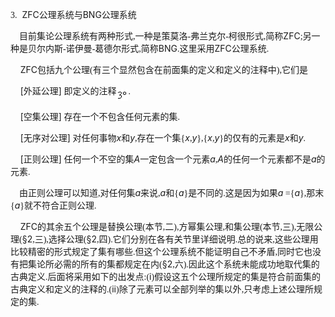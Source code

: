 <div class=Section1>
<p class=MsoNormal><span lang=EN-US style='font-family:宋体_GB2312'>3.</span><span
lang=EN-US>&nbsp; ZFC</span><span lang=ZH-CN style='font-family:宋体_GB2312'>公理系统与</span><span
lang=EN-US>BNG</span><span lang=ZH-CN style='font-family:宋体_GB2312'>公理系统</span></p>
<p class=MsoNormal><span lang=EN-US style='font-family:宋体_GB2312'>&nbsp;&nbsp;&nbsp;
</span><span lang=ZH-CN style='font-family:宋体_GB2312'>目前集论公理系统有两种形式</span><span
lang=EN-US style='font-family:宋体_GB2312'>,</span><span lang=ZH-CN
style='font-family:宋体_GB2312'>一种是策莫洛</span><span lang=EN-US style='font-family:
宋体_GB2312'>-</span><span lang=ZH-CN style='font-family:宋体_GB2312'>弗兰克尔</span><span
lang=EN-US style='font-family:宋体_GB2312'>-</span><span lang=ZH-CN
style='font-family:宋体_GB2312'>柯很形式</span><span lang=EN-US style='font-family:
宋体_GB2312'>,</span><span lang=ZH-CN style='font-family:宋体_GB2312'>简称</span><span
lang=EN-US>ZFC</span><span lang=EN-US style='font-family:宋体_GB2312'>;</span><span
lang=ZH-CN style='font-family:宋体_GB2312'>另一种是贝尔内斯</span><span lang=EN-US
style='font-family:宋体_GB2312'>-</span><span lang=ZH-CN style='font-family:宋体_GB2312'>诺伊曼</span><span
lang=EN-US style='font-family:宋体_GB2312'>-</span><span lang=ZH-CN
style='font-family:宋体_GB2312'>葛德尔形式</span><span lang=EN-US style='font-family:
宋体_GB2312'>,</span><span lang=ZH-CN style='font-family:宋体_GB2312'>简称</span><span
lang=EN-US>BNG</span><span lang=EN-US style='font-family:宋体_GB2312'>.</span><span
lang=ZH-CN style='font-family:宋体_GB2312'>这里采用</span><span lang=EN-US>ZFC</span><span
lang=ZH-CN style='font-family:宋体_GB2312'>公理系统</span><span lang=EN-US
style='font-family:宋体_GB2312'>.</span></p>
<p class=MsoNormal><span lang=EN-US>&nbsp;&nbsp;&nbsp; ZFC</span><span
lang=ZH-CN style='font-family:宋体_GB2312'>包括九个公理</span><span lang=EN-US
style='font-family:宋体_GB2312'>(</span><span lang=ZH-CN style='font-family:宋体_GB2312'>有三个显然包含在前面集的定义和定义的注释中</span><span
lang=EN-US style='font-family:宋体_GB2312'>),</span><span lang=ZH-CN
style='font-family:宋体_GB2312'>它们是</span></p>
<p class=MsoNormal><span lang=EN-US>&nbsp;&nbsp;&nbsp; [</span><span
lang=ZH-CN style='font-family:宋体_GB2312'>外延公理</span><span lang=EN-US>]</span><span
lang=EN-US style='font-family:宋体_GB2312'> </span><span lang=ZH-CN
style='font-family:宋体_GB2312'>即定义的注释</span><sub><span lang=EN-US
style='font-family:宋体_GB2312'><img width=19 height=19
src="res/17e9d95da129bdd93c34fb6cc6aaaa52_5961_files/image002.gif" u1:shapes="_x0000_i1025"
align=absmiddle></span></sub><span lang=EN-US style='font-family:宋体_GB2312'>.</span></p>
<p class=MsoNormal><span lang=EN-US>&nbsp;&nbsp;&nbsp; [</span><span
lang=ZH-CN style='font-family:宋体_GB2312'>空集公理</span><span lang=EN-US>]</span><span
lang=EN-US style='font-family:宋体_GB2312'> </span><span lang=ZH-CN
style='font-family:宋体_GB2312'>存在一个不包含任何元素的集</span><span lang=EN-US
style='font-family:宋体_GB2312'>.</span></p>
<p class=MsoNormal><span lang=EN-US>&nbsp;&nbsp;&nbsp; [</span><span
lang=ZH-CN style='font-family:宋体_GB2312'>无序对公理</span><span lang=EN-US>]</span><span
lang=EN-US style='font-family:宋体_GB2312'> </span><span lang=ZH-CN
style='font-family:宋体_GB2312'>对任何事物</span><i><span lang=EN-US>x</span></i><span
lang=ZH-CN style='font-family:宋体_GB2312'>和</span><i><span lang=EN-US>y</span></i><span
lang=EN-US style='font-family:宋体_GB2312'>,</span><span lang=ZH-CN
style='font-family:宋体_GB2312'>存在一个集</span><span lang=EN-US style='font-family:
宋体_GB2312'>{</span><i><span lang=EN-US>x</span></i><span lang=EN-US
style='font-family:宋体_GB2312'>,</span><i><span lang=EN-US>y</span></i><span
lang=EN-US style='font-family:宋体_GB2312'>},{</span><i><span lang=EN-US>x</span></i><span
lang=EN-US style='font-family:宋体_GB2312'>,</span><i><span lang=EN-US>y</span></i><span
lang=EN-US style='font-family:宋体_GB2312'>}</span><span lang=ZH-CN
style='font-family:宋体_GB2312'>的仅有的元素是</span><i><span lang=EN-US>x</span></i><span
lang=ZH-CN style='font-family:宋体_GB2312'>和</span><i><span lang=EN-US>y</span></i><span
lang=EN-US style='font-family:宋体_GB2312'>.</span></p>
<p class=MsoNormal><span lang=EN-US>&nbsp;&nbsp;&nbsp; [</span><span
lang=ZH-CN style='font-family:宋体_GB2312'>正则公理</span><span lang=EN-US>]</span><span
lang=EN-US style='font-family:宋体_GB2312'> </span><span lang=ZH-CN
style='font-family:宋体_GB2312'>任何一个不空的集</span><i><span lang=EN-US>A</span></i><span
lang=ZH-CN style='font-family:宋体_GB2312'>一定包含一个元素</span><i><span lang=EN-US>a</span></i><span
lang=EN-US style='font-family:宋体_GB2312'>,</span><i><span lang=EN-US>A</span></i><span
lang=ZH-CN style='font-family:宋体_GB2312'>的任何一个元素都不是</span><i><span lang=EN-US>a</span></i><span
lang=ZH-CN style='font-family:宋体_GB2312'>的元素</span><span lang=EN-US
style='font-family:宋体_GB2312'>.</span></p>
<p class=MsoNormal><span lang=EN-US style='font-family:宋体_GB2312'>&nbsp;&nbsp;&nbsp;
</span><span lang=ZH-CN style='font-family:宋体_GB2312'>由正则公理可以知道</span><span
lang=EN-US style='font-family:宋体_GB2312'>,</span><span lang=ZH-CN
style='font-family:宋体_GB2312'>对任何集</span><i><span lang=EN-US>a</span></i><span
lang=ZH-CN style='font-family:宋体_GB2312'>来说</span><span lang=EN-US
style='font-family:宋体_GB2312'>,</span><i><span lang=EN-US>a</span></i><span
lang=ZH-CN style='font-family:宋体_GB2312'>和</span><span lang=EN-US
style='font-family:宋体_GB2312'>{</span><i><span lang=EN-US>a</span></i><span
lang=EN-US style='font-family:宋体_GB2312'>}</span><span lang=ZH-CN
style='font-family:宋体_GB2312'>是不同的</span><span lang=EN-US style='font-family:
宋体_GB2312'>.</span><span lang=ZH-CN style='font-family:宋体_GB2312'>这是因为如果</span><i><span
lang=EN-US>a</span></i><span lang=EN-US style='font-family:宋体_GB2312'> ={</span><i><span
lang=EN-US>a</span></i><span lang=EN-US style='font-family:宋体_GB2312'>},</span><span
lang=ZH-CN style='font-family:宋体_GB2312'>那末</span><span lang=EN-US
style='font-family:宋体_GB2312'>{</span><i><span lang=EN-US>a</span></i><span
lang=EN-US style='font-family:宋体_GB2312'>}</span><span lang=ZH-CN
style='font-family:宋体_GB2312'>就不符合正则公理</span><span lang=EN-US style='font-family:
宋体_GB2312'>.</span></p>
<p class=MsoNormal><span lang=EN-US>&nbsp;&nbsp;&nbsp; ZFC</span><span
lang=ZH-CN style='font-family:宋体_GB2312'>的其余五个公理是替换公理</span><span lang=EN-US
style='font-family:宋体_GB2312'>(</span><span lang=ZH-CN style='font-family:宋体_GB2312'>本节</span><span
lang=EN-US style='font-family:宋体_GB2312'>,</span><span lang=ZH-CN
style='font-family:宋体_GB2312'>二</span><span lang=EN-US style='font-family:宋体_GB2312'>),</span><span
lang=ZH-CN style='font-family:宋体_GB2312'>方幂集公理</span><span lang=EN-US
style='font-family:宋体_GB2312'>,</span><span lang=ZH-CN style='font-family:宋体_GB2312'>和集公理</span><span
lang=EN-US style='font-family:宋体_GB2312'>(</span><span lang=ZH-CN
style='font-family:宋体_GB2312'>本节</span><span lang=EN-US style='font-family:
宋体_GB2312'>,</span><span lang=ZH-CN style='font-family:宋体_GB2312'>三</span><span
lang=EN-US style='font-family:宋体_GB2312'>),</span><span lang=ZH-CN
style='font-family:宋体_GB2312'>无限公理</span><span lang=EN-US style='font-family:
宋体_GB2312'>(</span><span lang=EN-US>§</span><span lang=EN-US>2</span><span
lang=EN-US style='font-family:宋体_GB2312'>,</span><span lang=ZH-CN
style='font-family:宋体_GB2312'>三</span><span lang=EN-US style='font-family:宋体_GB2312'>),</span><span
lang=ZH-CN style='font-family:宋体_GB2312'>选择公理</span><span lang=EN-US
style='font-family:宋体_GB2312'>(</span><span lang=EN-US>§</span><span
lang=EN-US>2</span><span lang=EN-US style='font-family:宋体_GB2312'>,</span><span
lang=ZH-CN style='font-family:宋体_GB2312'>四</span><span lang=EN-US
style='font-family:宋体_GB2312'>).</span><span lang=ZH-CN style='font-family:
宋体_GB2312'>它们分别在各有关节里详细说明</span><span lang=EN-US style='font-family:宋体_GB2312'>.</span><span
lang=ZH-CN style='font-family:宋体_GB2312'>总的说来</span><span lang=EN-US
style='font-family:宋体_GB2312'>,</span><span lang=ZH-CN style='font-family:宋体_GB2312'>这些公理用比较精密的形式规定了集有哪些</span><span
lang=EN-US style='font-family:宋体_GB2312'>.</span><span lang=ZH-CN
style='font-family:宋体_GB2312'>但这个公理系统不能证明自己不矛盾</span><span lang=EN-US
style='font-family:宋体_GB2312'>,</span><span lang=ZH-CN style='font-family:宋体_GB2312'>同时它也没有把集论所必需的所有的集都规定在内</span><span
lang=EN-US style='font-family:宋体_GB2312'>(</span><span lang=EN-US>§</span><span
lang=EN-US>2</span><span lang=EN-US style='font-family:宋体_GB2312'>,</span><span
lang=ZH-CN style='font-family:宋体_GB2312'>六</span><span lang=EN-US
style='font-family:宋体_GB2312'>).</span><span lang=ZH-CN style='font-family:
宋体_GB2312'>因此这个系统未能成功地取代集的古典定义</span><span lang=EN-US style='font-family:宋体_GB2312'>.</span><span
lang=ZH-CN style='font-family:宋体_GB2312'>后面将采用如下的出发点</span><span lang=EN-US
style='font-family:宋体_GB2312'>:(</span><span lang=EN-US>i</span><span
lang=EN-US style='font-family:宋体_GB2312'>)</span><span lang=ZH-CN
style='font-family:宋体_GB2312'>假设这五个公理所规定的集是符合前面集的古典定义和定义的注释的</span><span
lang=EN-US style='font-family:宋体_GB2312'>.(</span><span lang=EN-US>ii</span><span
lang=EN-US style='font-family:宋体_GB2312'>)</span><span lang=ZH-CN
style='font-family:宋体_GB2312'>除了元素可以全部列举的集以外</span><span lang=EN-US
style='font-family:宋体_GB2312'>,</span><span lang=ZH-CN style='font-family:宋体_GB2312'>只考虑上述公理所规定的集</span><span
lang=EN-US style='font-family:宋体_GB2312'>.</span></p>
</div>